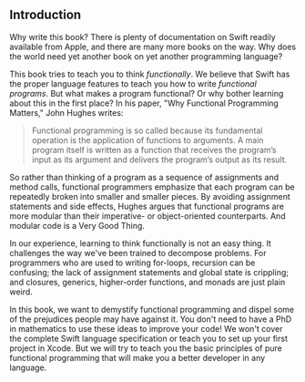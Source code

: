## Introduction

Why write this book? There is plenty of documentation on Swift readily
available from Apple, and there are many more books on the way. Why does the
world need yet another book on yet another programming language?

This book tries to teach you to think *functionally*. We believe that
Swift has the proper language features to teach you how to write
*functional programs*. But what makes a program functional? Or why
bother learning about this in the first place? In his paper, "Why
Functional Programming Matters," John Hughes writes:

> Functional programming is so called because its fundamental
> operation is the application of functions to arguments. A main
> program itself is written as a function that receives the program’s
> input as its argument and delivers the program’s output as its
> result.

So rather than thinking of a program as a sequence of assignments and
method calls, functional programmers emphasize that each program can
be repeatedly broken into smaller and smaller pieces. By avoiding
assignment statements and side effects, Hughes argues that functional
programs are more modular than their imperative- or object-oriented
counterparts. And modular code is a Very Good Thing.

In our experience, learning to think functionally is not an easy
thing. It challenges the way we've been trained to decompose
problems. For programmers who are used to writing for-loops, recursion can be
confusing; the lack of assignment statements and global state is
crippling; and closures, generics, higher-order functions, and monads are
just plain weird.

In this book, we want to demystify functional programming and dispel
some of the prejudices people may have against it. You don't need to
have a PhD in mathematics to use these ideas to improve your code!  We
won't cover the complete Swift language specification or teach you to
set up your first project in Xcode. But we will try to teach you the
basic principles of pure functional programming that will make you a
better developer in any language.
